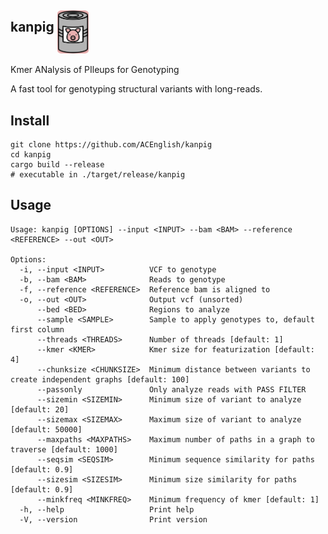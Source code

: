 kanpig <img src="https://github.com/ACEnglish/kanpig/raw/develop/imgs/icon.png/" style="width:50px;" align="middle"> 
------

Kmer ANalysis of PIleups for Genotyping

A fast tool for genotyping structural variants with long-reads.

Install
-------
```
git clone https://github.com/ACEnglish/kanpig
cd kanpig
cargo build --release
# executable in ./target/release/kanpig
```

Usage
-----
```
Usage: kanpig [OPTIONS] --input <INPUT> --bam <BAM> --reference <REFERENCE> --out <OUT>

Options:
  -i, --input <INPUT>          VCF to genotype
  -b, --bam <BAM>              Reads to genotype
  -f, --reference <REFERENCE>  Reference bam is aligned to
  -o, --out <OUT>              Output vcf (unsorted)
      --bed <BED>              Regions to analyze
      --sample <SAMPLE>        Sample to apply genotypes to, default first column
      --threads <THREADS>      Number of threads [default: 1]
      --kmer <KMER>            Kmer size for featurization [default: 4]
      --chunksize <CHUNKSIZE>  Minimum distance between variants to create independent graphs [default: 100]
      --passonly               Only analyze reads with PASS FILTER
      --sizemin <SIZEMIN>      Minimum size of variant to analyze [default: 20]
      --sizemax <SIZEMAX>      Maximum size of variant to analyze [default: 50000]
      --maxpaths <MAXPATHS>    Maximum number of paths in a graph to traverse [default: 1000]
      --seqsim <SEQSIM>        Minimum sequence similarity for paths [default: 0.9]
      --sizesim <SIZESIM>      Minimum size similarity for paths [default: 0.9]
      --minkfreq <MINKFREQ>    Minimum frequency of kmer [default: 1]
  -h, --help                   Print help
  -V, --version                Print version
```
